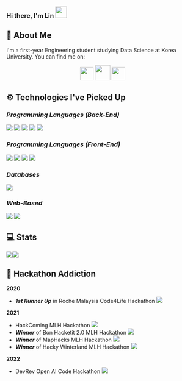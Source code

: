 ### Hi there, I'm Lin <img src="https://raw.githubusercontent.com/MartinHeinz/MartinHeinz/master/wave.gif" width="30px">

<!--
**piaoruilin/piaoruilin** is a ✨ _special_ ✨ repository because its `README.md` (this file) appears on your GitHub profile.

Here are some ideas to get you started:
-->

## 🐯 **About Me**
I'm a first-year Engineering student studying Data Science at Korea University. You can find me on:
<p align="center">
<a href="https://www.linkedin.com/in/ruilinpiao/"><img src="https://www.vectorlogo.zone/logos/linkedin/linkedin-tile.svg" width="35px"></a>
<a href="https://devpost.com/piaoruilin?ref_content=user-portfolio&ref_feature=portfolio&ref_medium=global-nav"><img src="https://www.vectorlogo.zone/logos/devpost/devpost-icon.svg" width="40px"></a>
<a href="https://www.instagram.com/piaoruilin/"><img src="https://www.vectorlogo.zone/logos/instagram/instagram-tile.svg" width="35px"></a>
</p>

## ⚙️ **Technologies I've Picked Up**
### *Programming Languages (Back-End)*
<img src="https://img.shields.io/badge/Python-3776AB?style=flat-square&logo=python&logoColor=white"/></a>
<img src="https://img.shields.io/badge/C-00599C?style=flat-square&logo=c&logoColor=white"/></a>
<img src="https://img.shields.io/badge/R-276DC3?style=flat-square&logo=R&logoColor=white"/></a>
<img src="https://img.shields.io/badge/TypeScript-007ACC?style=flat-square&logo=typescript&logoColor=white"/></a>
<img src="https://img.shields.io/badge/Flask-000000?style=flat-square&logo=flask&logoColor=white"/></a>

### *Programming Languages (Front-End)*
<img src="https://img.shields.io/badge/React-20232A?style=flat-square&logo=react&logoColor=61DAFB"/></a>
<img src="https://img.shields.io/badge/HTML-239120?style=flat-square&logo=html5&logoColor=white"/></a>
<img src="https://img.shields.io/badge/CSS-239120?&style=flat-square&logo=css3&logoColor=white"/></a>
<img src="https://img.shields.io/badge/JavaScript-F7DF1E?style=flat-square&logo=javascript&logoColor=black"/></a>
### *Databases*
<img src="https://img.shields.io/badge/SQLite-07405E?style=flat-square&logo=sqlite&logoColor=white"/></a>
### *Web-Based*
<img src="https://img.shields.io/badge/Heroku-430098?style=flat-square&logo=heroku&logoColor=white"/></a>
<img src="https://img.shields.io/badge/Google_Cloud-4285F4?style=flat-square&logo=google-cloud&logoColor=white"/></a></br>
## 💻 **Stats**
<div style="display: flex; flex-direction: row;">
 <img class="img" src="https://github-readme-stats.vercel.app/api?username=piaoruilin&show_icons=true&theme=dracula" />
 <img class="img" src="https://github-readme-stats.vercel.app/api/top-langs/?username=piaoruilin&theme=dracula&layout=compact" />
</div>
<!--
![My GitHub Stats](https://github-readme-stats.vercel.app/api?username=piaoruilin&theme=dracula&show_icons=true)
![Top Langs](https://github-readme-stats.vercel.app/api/top-langs/?username=piaoruilin&layout=compact&theme=dracula)
-->

## 📂 **Hackathon Addiction**
**2020**
* ***1st Runner Up*** in Roche Malaysia Code4Life Hackathon <img src="https://img.shields.io/badge/2020-my--journey-brightgreen"/>

**2021**
* HackComing MLH Hackathon <img src="https://img.shields.io/badge/2021-12--days--of--christmas--with.us-brightgreen"/>
* ***Winner*** of Bon Hacketit 2.0 MLH Hackathon <img src="https://img.shields.io/badge/2021-come--dine--with.us-brightgreen"/>
* ***Winner*** of MapHacks MLH Hackathon <img src="https://img.shields.io/badge/2021-maphacks2021-brightgreen"/>
* ***Winner*** of Hacky Winterland MLH Hackathon <img src="https://img.shields.io/badge/2021-hacky--winterland-brightgreen"/>

**2022**
* DevRev Open AI Code Hackathon <img src="https://img.shields.io/badge/2022-devrev--hackathon-lightgrey"/>

